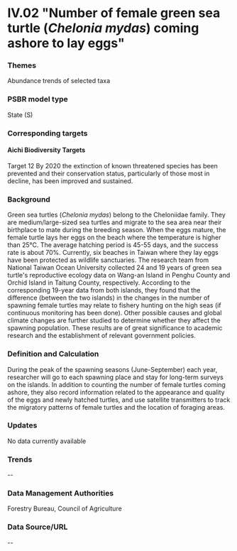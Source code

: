 # IV.02 "Number of female green sea turtle (*Chelonia mydas*) coming ashore to lay eggs"

<script type="text/javascript" src="http://cdn.mathjax.org/mathjax/latest/MathJax.js?config=TeX-AMS-MML_HTMLorMML"></script>

### Themes
Abundance trends of selected taxa
### PSBR model type
State (S)
### Corresponding targets
#### Aichi Biodiversity Targets
Target 12 By 2020 the extinction of known threatened species has been prevented and their conservation status, particularly of those most in decline, has been improved and sustained.
### Background
Green sea turtles (*Chelonia mydas*) belong to the Cheloniidae family. They are medium/large-sized sea turtles and migrate to the sea area near their birthplace to mate during the breeding season. When the eggs mature, the female turtle lays her eggs on the beach where the temperature is higher than 25℃. The average hatching period is 45-55 days, and the success rate is about 70%. Currently, six beaches in Taiwan where they lay eggs have been protected as wildlife sanctuaries. The research team from National Taiwan Ocean University collected 24 and 19 years of green sea turtle's reproductive ecology data on Wang-an Island in Penghu County and Orchid Island in Taitung County, respectively. According to the corresponding 19-year data from both islands, they found that the difference (between the two islands) in the changes in the number of spawning female turtles may relate to fishery hunting on the high seas (if continuous monitoring has been done). Other possible causes and global climate changes are further studied to determine whether they affect the spawning population. These results are of great significance to academic research and the establishment of relevant government policies.
### Definition and Calculation
During the peak of the spawning seasons (June-September) each year, researcher will go to each spawning place and stay for long-term surveys on the islands. In addition to counting the number of female turtles coming ashore, they also record information related to the appearance and quality of the eggs and newly hatched turtles, and use satellite transmitters to track the migratory patterns of female turtles and the location of foraging areas.
### Updates
No data currently available
### Trends
--
### Data Management Authorities
Forestry Bureau, Council of Agriculture
### Data Source/URL
--
